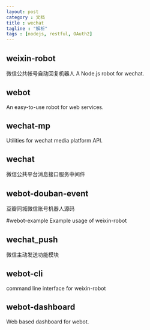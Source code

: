 ```yaml
---
layout: post
category : 文档
title : wechat
tagline : "解析"
tags : [nodejs, restful, OAuth2]
---
```


## weixin-robot
微信公共帐号自动回复机器人 A Node.js robot for wechat.

## webot
An easy-to-use robot for web services.

## wechat-mp
Utilities for wechat media platform API.

## wechat
微信公共平台消息接口服务中间件

## webot-douban-event
豆瓣同城微信账号机器人源码

#webot-example
Example usage of weixin-robot

## wechat_push
微信主动发送功能模块

## webot-cli
command line interface for weixin-robot

## webot-dashboard
Web based dashboard for webot.
